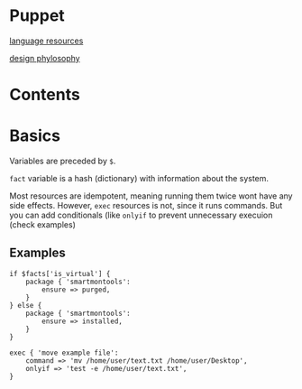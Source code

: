 # Puppet

[language resources](https://puppet.com/docs/puppet/latest/lang_resources.html)

[design phylosophy](http://radar.oreilly.com/2015/04/the-puppet-design-philosophy.html)

# Contents

# Basics

Variables are preceded by `$`.

`fact` variable is a hash (dictionary) with information about the system.

Most resources are idempotent, meaning running them twice wont have any side effects.
However, `exec` resources is not, since it runs commands.
But you can add conditionals (like `onlyif` to prevent unnecessary execuion (check examples)

## Examples

```puppet
if $facts['is_virtual'] {
	package { 'smartmontools':
		ensure => purged,
	}
} else {
	package { 'smartmontools':
		ensure => installed,
	}
}
```

```puppet
exec { 'move example file':
	command => 'mv /home/user/text.txt /home/user/Desktop',
	onlyif => 'test -e /home/user/text.txt',
}
```
